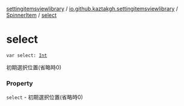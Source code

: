 [settingitemsviewlibrary](../../index.md) / [io.github.kaztakgh.settingitemsviewlibrary](../index.md) / [SpinnerItem](index.md) / [select](./select.md)

# select

`var select: `[`Int`](https://kotlinlang.org/api/latest/jvm/stdlib/kotlin/-int/index.html)

初期選択位置(省略時0)

### Property

`select` - 初期選択位置(省略時0)